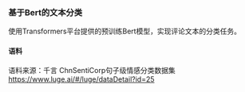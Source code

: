 ### 基于Bert的文本分类

使用Transformers平台提供的预训练Bert模型，实现评论文本的分类任务。

#### 语料
语料来源：千言 ChnSentiCorp句子级情感分类数据集   
https://www.luge.ai/#/luge/dataDetail?id=25

